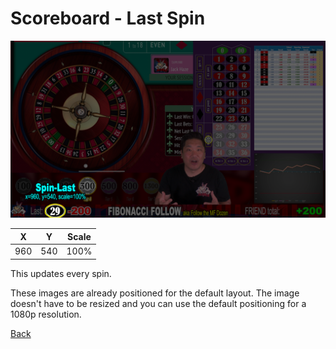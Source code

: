 # Scoreboard - Last Spin


![Last Spin](img/Video-Layout-910-spin-last.png)

|X|Y|Scale|
|-|-|-----|
|960|540|100%|

This updates every spin.

These images are already positioned for the default layout. The image doesn't have to be resized and you can use the default positioning for a 1080p resolution.

[Back](./)
